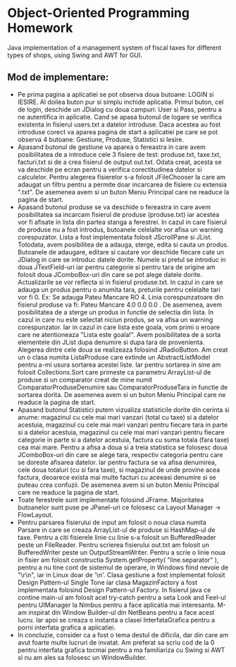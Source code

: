 # Object-Oriented Programming Homework
Java implementation of a management system of fiscal taxes for different types of shops, using Swing and AWT for GUI.
## Mod de implementare: 
- Pe prima pagina a aplicatiei se pot observa doua butoane: LOGIN si IESIRE. Al doilea buton pur si simplu inchide aplicatia. Primul buton, cel de login, deschide un JDialog cu doua campuri: User si Pass, pentru a ne autentifica in aplicatie. Cand se apasa butonul de logare se verifica existenta in fisierul users.txt a datelor introduse. Daca acestea au fost introduse corect va aparea pagina de start a aplicatiei pe care se pot observa 4 butoane: Gestiune, Produse, Statistici si Iesire. 
- Apasand butonul de gestiune va aparea o fereastra in care avem posibilitatea de a introduce cele 3 fisiere de test: produse.txt, taxe.txt, facturi.txt si de a crea fisierul de output out.txt. Odata creat, acesta se va deschide pe ecran pentru a verifica corectitudinea datelor si calculelor. Pentru alegerea fisierelor s-a folosit JFileChooser la care am adaugat un filtru pentru a permite doar incarcarea de fisiere cu extensia ".txt". De asemenea avem si un buton Meniu Principal care ne readuce la pagina de start.	  
- Apasand butonul produse se va deschide o fereastra in care avem posibilitatea sa incarcam fisierul de produse (produse.txt) iar acestea vor fi afisate in lista din partea stanga a ferestrei. In cazul in care fisierul de produse nu a fost introdus, butoanele celelalte vor afisa un warning corespuzator. Lista a fost implementata folosit JScrollPane si JList. Totodata, avem posibilitea de a adauga, sterge, edita si cauta un produs. Butoanele de adaugare, editare si cautare vor deschide fiecare cate un JDialog in care se introduc datele dorite. Numele si pretul se introduc in doua JTextField-uri iar pentru categorie si pentru tara de origine am folosit doua JComboBox-uri din care se pot alege datele dorite. Actualizarile se vor reflecta si in fisierul produse.txt. In cazul in care se adauga un produs pentru o anumita tara, preturile pentru celelalte tari vor fi 0. Ex: Se adauga Pateu Mancare RO 4. Linia corespunzatoare din fisierul produse va fi: Pateu Mancare 4.0 0.0 0.0 . De asemenea, avem posibilitatea de a sterge un produs in functie de selectia din lista. In cazul in care nu este selectat niciun produs, se va afisa un warning corespunzator. Iar in cazul in care lista este goala, vom primi o eroare care ne atentioneaza "Lista este goala!". Avem posibilitatea de a sorta elementele din JList dupa denumire si dupa tara de provenienta. Alegerea dintre cele doua se realizeaza folosind JRadioButton. Am creat un o clasa numita ListaProduse care extinde un AbstractListModel pentru a-mi usura sortarea acestei liste. Iar pentru sortarea in sine am folosit Collections.Sort care primeste ca parametru ArrayList-ul de produse si un comparator creat de mine numit ComparatorProduseDenumire sau ComparatorProduseTara in functie de sortarea dorita. De asemenea avem si un buton Meniu Principal care ne readuce la pagina de start. 
 - Apasand butonul Statistici putem vizualiza statisticile dorite din cerinta si anume: magazinul cu cele mai mari vanzari (total cu taxe) si a datelor acestuia, magazinul cu cele mai mari vanzari pentru fiecare tara in parte si a datelor acestuia, magazinul cu cele mai mari vanzari pentru fiecare categorie in parte si a datelor acestuia, factura cu suma totala (fara taxe) cea mai mare. Pentru a afisa a doua si a treia statistica se folosesc doua JComboBox-uri din care se alege tara, respectiv categoria pentru care se doreste afisarea datelor. Iar pentru factura se va afisa denumirea, cele doua totaluri (cu si fara taxe), si magazinul de unde provine acea factura, deoarece exista mai multe facturi cu aceeasi denumire si se puteau crea confuzii. De asemenea avem si un buton Meniu Principal care ne readuce la pagina de start.
- Toate ferestrele sunt implementate folosind JFrame. Majoritatea butoanelor sunt puse pe JPanel-uri ce folosesc ca Layout Manager -> FlowLayout.
- Pentru parsarea fisierului de input am folosit o noua clasa numita Parsare in care se creaza ArrayList-ul de produse si HashMap-ul de taxe. Pentru a citi fisierele linie cu linie s-a folosit un BufferedReader peste un FileReader. Pentru scrierea fisierului out.txt am folosit un BufferedWriter peste un OutputStreamWriter. Pentru a scrie o linie noua in fisier am folosit constructia System.getProperty( "line.separator" ), pentru a nu tine cont de sistemul de operare, in Windows fiind nevoie de "\r\n", iar in Linux doar de '\n'. Clasa gestiune a fost implementat folosit Design Pattern-ul Single Tone iar clasa MagazinFactory a fost implementata folosind Design Pattern-ul Factory. In fisierul java ce contine main-ul am folosit acel try-catch pentru a seta Look and Feel-ul pentru UIManager la Nimbus pentru a face aplicatia mai interesanta. M-am inspirat din Window Builder-ul din NetBeans pentru a face acest lucru. Iar apoi se creaza o instanta a clasei InterfataGrafica pentru a porni interfata grafica a aplicatiei.
- In concluzie, consider ca a fost o tema destul de dificila, dar din care am avut foarte multe lucruri de invatat. Am preferat sa scriu cod de la 0 pentru interfata grafica tocmai pentru a ma familiariza cu Swing si AWT si nu am ales sa folosesc un WindowBuilder. 
